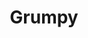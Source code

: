 ---
title: Grumpy
year: 1935
opening_date: 1935-06-06
closing_date:
layout: productions
image:
image_caption:
image_credit:
playbill: 
category: 
details:
  Theatre: Theatre Jacksonville
cast:
  Mr. Isaac Wolfe: Abe Diamond
  Dawson: Abe Diamond
  Mrs. Maclaren: Bette Leamonde
  Merridew: Birt Byrd
  Virginia Bullivant: Edre Ferguson
  Mr. Andrew Bullivant: Frank Heintz
  Ruddock: Gordon McCauley
  Keble: Jack Bernard
  Dr. Maclaren: Jean Leamond
  Susam: Lillian Moscovitz
  Mr. Ernest Heron: Stokes Perry
  Mr. Jarvis: Stuart Cavanagh
crew:
  Director: Margaret Pumpelly
  Staging & Props: Margaret Pumpelly
  Costumes: Will Louis
---